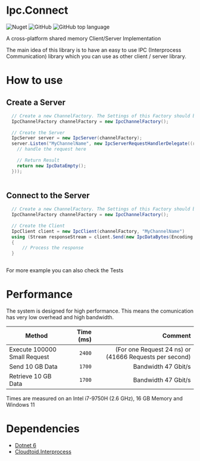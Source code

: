 # Ipc.Connect

![Nuget](https://img.shields.io/nuget/v/Ipc.Connect)
![GitHub](https://img.shields.io/github/license/CS-External/Ipc.Connect)
![GitHub top language](https://img.shields.io/github/languages/top/CS-External/Ipc.Connect)


A cross-platform shared memory Client/Server Implementation

The main idea of this library is to have an easy to use IPC (Interprocess Communication) library which you can use as other client / server library.

# How to use

## Create a Server

```csharp
  // Create a new ChannelFactory. The Settings of this Factory should be same on Client and Server 
  IpcChannelFactory channelFactory = new IpcChannelFactory();
  
  // Create the Server
  IpcServer server = new IpcServer(channelFactory);
  server.Listen("MyChannelName", new IpcServerRequestHandlerDelegate((reqestStream) => {
    // handle the request here
  
    // Return Result
    return new IpcDataEmpty(); 
  }));
  
```

## Connect to the Server

```csharp
  // Create a new ChannelFactory. The Settings of this Factory should be same on Client and Server 
  IpcChannelFactory channelFactory = new IpcChannelFactory();
  
  // Create the Client
  IpcClient client = new IpcClient(channelFactory, "MyChannelName")
  using (Stream responseStream = client.Send(new IpcDataBytes(Encoding.UTF8.GetBytes("Hello World")), TimeSpan.FromSeconds(2)))
  {
      // Process the response
  }
  
```

For more example you can also check the Tests

# Performance

The system is designed for high performance. This means the comunication has very low overhead and high bandwidth.

|                                          Method | Time (ms) | Comment                                                |
|------------------------------------------------ |----------:|-------------------------------------------------------:|
| Execute 100000 Small Request                    |    `2400` | (For one Request 24 ns) or (41666 Requests per second) |
| Send 10 GB Data                                 |    `1700` | Bandwidth 47 Gbit/s                                    |
| Retrieve 10 GB Data                             |    `1700` | Bandwidth 47 Gbit/s                                    |

Times are measured on an Intel i7-9750H (2.6 GHz), 16 GB Memory and Windows 11


# Dependencies

* [Dotnet 6](https://dotnet.microsoft.com/en-us/download/dotnet/6.0)
* [Cloudtoid.Interprocess](https://www.nuget.org/packages/Cloudtoid.Interprocess/)





